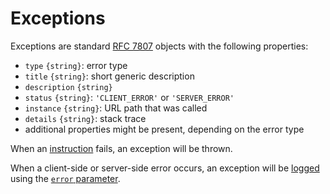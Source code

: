 # Exceptions

Exceptions are standard [RFC 7807](https://tools.ietf.org/rfc/rfc7807.txt)
objects with the following properties:
  - `type` `{string}`: error type
  - `title` `{string}`: short generic description
  - `description` `{string}`
  - `status` `{string}`: `'CLIENT_ERROR'` or `'SERVER_ERROR'`
  - `instance` `{string}`: URL path that was called
  - `details` `{string}`: stack trace
  - additional properties might be present, depending on the error type

When an [instruction](server/usage/usage.md) fails, an exception will be thrown.

When a client-side or server-side error occurs, an exception will be
[logged](server/configuration/logging.md) using the
[`error` parameter](server/configuration/logging.md#functions-parameters).
